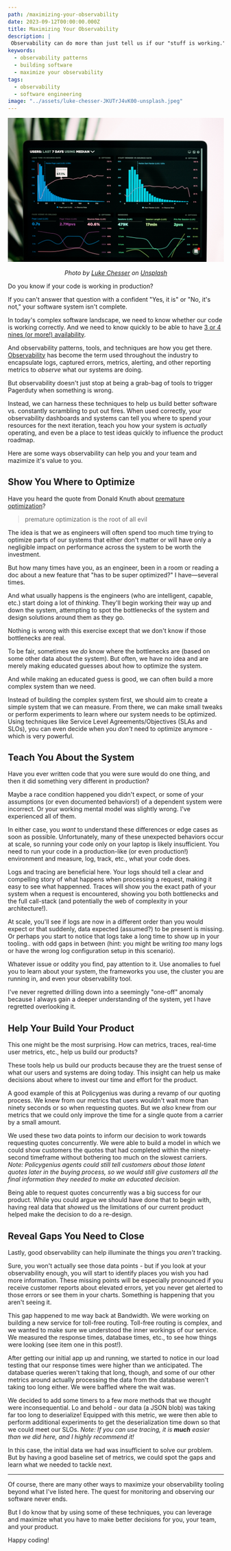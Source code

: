 ```yaml
---
path: /maximizing-your-observability
date: 2023-09-12T00:00:00.000Z
title: Maximizing Your Observability 
description: |
 Observability can do more than just tell us if our "stuff is working." It can also be used as a   tool to help us understand what features to build or bugs to work on, or even expose tell us the next thing we need to start tracking in our metrics.
keywords:
  - observability patterns
  - building software
  - maximize your observability
tags:
  - observability
  - software engineering
image: "../assets/luke-chesser-JKUTrJ4vK00-unsplash.jpeg"
---
```


<center>

![Data Dashboard](../assets/luke-chesser-JKUTrJ4vK00-unsplash.jpeg)

<i> 

Photo by <a href="https://unsplash.com/@lukechesser?utm_source=unsplash&utm_medium=referral&utm_content=creditCopyText">Luke Chesser</a> on <a href="https://unsplash.com/photos/JKUTrJ4vK00?utm_source=unsplash&utm_medium=referral&utm_content=creditCopyText">Unsplash</a>
  

</i>


</center>

Do you know if your code is working in production?

If you can't answer that question with a confident "Yes, it is" or "No, it's not," your software system isn't complete. 

In today's complex software landscape, we need to know whether our code is working correctly. And we need to know quickly to be able to have [3 or 4 nines (or more!) availability](https://en.wikipedia.org/wiki/High_availability#%22Nines%22).

And observability patterns, tools, and techniques are how you get there. [Observability](https://dangoslen.me/blog/whats-the-point-to-observability-anyway/) has become the term used throughout the industry to encapsulate logs, captured errors, metrics, alerting, and other reporting metrics to _observe_ what our systems are doing.

But observability doesn't just stop at being a grab-bag of tools to trigger Pagerduty when something is wrong.

Instead, we can harness these techniques to help us build better software vs. constantly scrambling to put out fires. When used correctly, your observability dashboards and systems can tell you where to spend your resources for the next iteration, teach you how your system is _actually_ operating, and even be a place to test ideas quickly to influence the product roadmap.

Here are some ways observability can help you and your team and mazimize it's value to you.

## Show You Where to Optimize

Have you heard the quote from Donald Knuth about [premature optimization](https://wiki.c2.com/?PrematureOptimization)?

> premature optimization is the root of all evil

The idea is that we as engineers will often spend too much time trying to optimize parts of our systems that either don't matter or will have only a negligible impact on performance across the system to be worth the investment.

But how many times have you, as an engineer, been in a room or reading a doc about a new feature that "has to be super optimized?" I have—several times.

And what usually happens is the engineers (who are intelligent, capable, etc.) start doing a lot of _thinking_. They'll begin working their way up and down the system, attempting to spot the bottlenecks of the system and design solutions around them as they go.

Nothing is wrong with this exercise except that we don't know if those bottlenecks are real.

To be fair, sometimes we _do_ know where the bottlenecks are (based on some other data about the system). But often, we have no idea and are merely making educated guesses about how to optimize the system. 

And while making an educated guess is good, we can often build a more complex system than we need.

Instead of building the complex system first, we should aim to create a simple system that we can measure. From there, we can make small tweaks or perform experiments to learn where our system needs to be optimized. Using techniques like Service Level Agreements/Objectives (SLAs and SLOs), you can even decide when you _don't_ need to optimize anymore - which is very powerful.

## Teach You About the System

Have you ever written code that you were sure would do one thing, and then it did something very different in production? 

Maybe a race condition happened you didn't expect, or some of your assumptions (or even documented behaviors!) of a dependent system were incorrect. Or your working mental model was slightly wrong. I've experienced all of them.

In either case, you _want_ to understand these differences or edge cases as soon as possible. Unfortunately, many of these unexpected behaviors occur at scale, so running your code only on your laptop is likely insufficient. You need to run your code in a production-like (or even production!) environment and measure, log, track, etc., what your code does.

Logs and tracing are beneficial here. Your logs should tell a clear and compelling story of what happens when processing a request, making it easy to see what happenned. Traces will show you the exact path of your system when a request is encountered, showing you both bottlenecks and the full call-stack (and potentially the web of complexity in your architecture!).

At scale, you'll see if logs are now in a different order than you would expect or that suddenly, data expected (assumed?) to be present is missing. Or perhaps you start to notice that logs take a long time to show up in your tooling.. with odd gaps in between (hint: you might be writing _too_ many logs or have the wrong log configuration setup in this scenario).

Whatever issue or oddity you find, pay attention to it. Use anomalies to fuel you to learn about your system, the frameworks you use, the cluster you are running in, and even your observability tool. 

I've never regretted drilling down into a seemingly "one-off" anomaly because I always gain a deeper understanding of the system, yet I have regretted overlooking it.

## Help Your Build Your Product

This one might be the most surprising. How can metrics, traces, real-time user metrics, etc., help us build our products?

These tools help us build our products because they are the truest sense of what our users and systems are doing today. This insight can help us make decisions about where to invest our time and effort for the product.

A good example of this at Policygenius was during a revamp of our quoting process. We knew from our metrics that users wouldn't wait more than ninety seconds or so when requesting quotes. But we _also_ knew from our metrics that we could only improve the time for a single quote from a carrier by a small amount.

We used these two data points to inform our decision to work towards requesting quotes concurrently. We were able to build a model in which we could show customers the quotes that had completed within the ninety-second timeframe without bothering too much on the slowest carriers. _Note: Policygenius agents could still tell customers about those latent quotes later in the buying process, so we would still give customers all the final information they needed to make an educated decision._

Being able to request quotes concurrently was a big success for our product. While you could argue we should have done that to begin with, having real data that _showed_ us the limitations of our current product helped make the decision to do a re-design.

## Reveal Gaps You Need to Close

Lastly, good observability can help illuminate the things you _aren't_ tracking. 

Sure, you won't actually see those data points - but if you look at your observability enough, you will start to identify places you wish you had more information. These missing points will be especially pronounced if you receive customer reports about elevated errors, yet you never get alerted to those errors or see them in your charts. Something is happening that you aren't seeing it.

This gap happened to me way back at Bandwidth. We were working on building a new service for toll-free routing. Toll-free routing is complex, and we wanted to make sure we understood the inner workings of our service. We measured the response times, database times, etc., to see how things were looking (see item one in this post!).

After getting our initial app up and running, we started to notice in our load testing that our response times were higher than we anticipated. The database queries weren't taking that long, though, and some of our other metrics around actually processing the data from the database weren't taking too long either. We were baffled where the wait was. 

We decided to add some timers to a few more methods that we _thought_ were inconsequential. Lo and behold - our data (a JSON blob) was taking far too long to deserialize! Equipped with this metric, we were then able to perform additional experiments to get the deserialization time down so that we could meet our SLOs. _Note: If you can use tracing, it is **much** easier than we did here, and I highly recommend it!_

In this case, the initial data we had was insufficient to solve our problem. But by having a good baseline set of metrics, we could spot the gaps and learn what we needed to tackle next.

---

Of course, there are many other ways to maximize your observability tooling beyond what I've listed here. The quest for monitoring and observing our software never ends.

But I do know that by using some of these techniques, you can leverage and maximize what you have to make better decisions for you, your team, and your product.

Happy coding!


